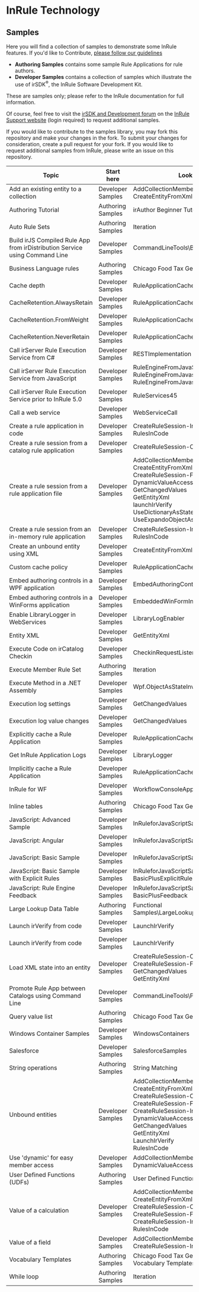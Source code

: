 # InRule Technology

## Samples

Here you will find a collection of samples to demonstrate some InRule features. If you'd like to Contribute, [please follow our guidelines](CONTRIBUTING.md)

* **Authoring Samples** contains some sample Rule Applications for rule authors.
* **Developer Samples** contains a collection of samples which illustrate the use of irSDK<sup>&reg;</sup>, the InRule Software Development Kit.

These are samples only; please refer to the InRule documentation for full information.

Of course, feel free to visit the  <a href="http://support.inrule.com/cs/forums/5.aspx">irSDK and Development forum</a> on the <a href="http://support.inrule.com">InRule Support website</a> (login required) to request additional samples.

If you would like to contribute to the samples library, you may fork this repository and make your changes in the fork. To submit your changes for consideration, create a pull request for your fork.
If you would like to request additional samples from InRule, please write an issue on this repository.

| Topic | Start here | Look here |
|-------|------------|-----------|
| Add an existing entity to a collection | Developer Samples | AddCollectionMembers <br> CreateEntityFromXml |
| Authoring Tutorial | Authoring Samples | irAuthor Beginner Tutorial |
| Auto Rule Sets | Authoring Samples | Iteration |
| Build irJS Compiled Rule App from irDistribution Service using Command Line | Developer Samples | CommandLineTools\BuildIrJsRuleApp |
| Business Language rules | Authoring Samples | Chicago Food Tax Generator |
| Cache depth | Developer Samples | RuleApplicationCache |
| CacheRetention.AlwaysRetain | Developer Samples | RuleApplicationCache |
| CacheRetention.FromWeight | Developer Samples | RuleApplicationCache |
| CacheRetention.NeverRetain | Developer Samples | RuleApplicationCache |
| Call irServer Rule Execution Service from C# | Developer Samples | RESTImplementation |
| Call irServer Rule Execution Service from JavaScript | Developer Samples | RuleEngineFromJavaScriptFileSystemJson <br>RuleEngineFromJavascriptJson <br>RuleEngineFromJavascriptXml |
| Call irServer Rule Execution Service prior to InRule 5.0 | Developer Samples | RuleServices45 |
| Call a web service | Developer Samples | WebServiceCall |
| Create a rule application in code | Developer Samples | CreateRuleSession-InMemory <br>RulesInCode |
| Create a rule session from a catalog rule application | Developer Samples | CreateRuleSession-Catalog |
| Create a rule session from a rule application file | Developer Samples | AddCollectionMembers <br>CreateEntityFromXml <br>CreateRuleSession-FileSystem <br>DynamicValueAccess <br>GetChangedValues <br>GetEntityXml <br>launchIrVerify <br>UseDictionaryAsState <br>UseExpandoObjectAsState |
| Create a rule session from an in-memory rule application | Developer Samples | CreateRuleSession-InMemory <br>RulesInCode |
| Create an unbound entity using XML | Developer Samples | CreateEntityFromXml |
| Custom cache policy | Developer Samples | RuleApplicationCache |
| Embed authoring controls in a WPF application | Developer Samples | EmbedAuthoringControl |
| Embed authoring controls in a WinForms application | Developer Samples | EmbeddedWinFormInRule |
| Enable LibraryLogger in WebServices | Developer Samples | LibraryLogEnabler |
| Entity XML | Developer Samples | GetEntityXml |
| Execute Code on irCatalog Checkin | Developer Samples | CheckinRequestListener |
| Execute Member Rule Set | Authoring Samples | Iteration |
| Execute Method in a .NET Assembly | Developer Samples | Wpf.ObjectAsStateInvoice |
| Execution log settings | Developer Samples | GetChangedValues |
| Execution log value changes | Developer Samples | GetChangedValues |
| Explicitly cache a Rule Application | Developer Samples | RuleApplicationCache |
| Get InRule Application Logs | Developer Samples | LibraryLogger |
| Implicitly cache a Rule Application | Developer Samples | RuleApplicationCache |
| InRule for WF | Developer Samples | WorkflowConsoleApplication |
| Inline tables | Authoring Samples | Chicago Food Tax Generator |
| JavaScript: Advanced Sample | Developer Samples | InRuleforJavaScriptSamples\04 NodeJS |
| JavaScript: Angular | Developer Samples | InRuleforJavaScriptSamples\03 Angular |
| JavaScript: Basic Sample | Developer Samples | InRuleforJavaScriptSamples\01 Basic |
| JavaScript: Basic Sample with Explicit Rules | Developer Samples | InRuleforJavaScriptSamples\05 BasicPlusExplicitRules |
| JavaScript: Rule Engine Feedback | Developer Samples | InRuleforJavaScriptSamples\02 BasicPlusFeedback |
| Large Lookup Data Table | Authoring Samples | Functional Samples\LargeLookupDataTable |
| Launch irVerify from code | Developer Samples | LaunchIrVerify |
| Launch irVerify from code | Developer Samples | LaunchIrVerify |
| Load XML state into an entity | Developer Samples | CreateRuleSession-Catalog <br>CreateRuleSession-FileSystem <br>GetChangedValues <br>GetEntityXml |
| Promote Rule App between Catalogs using Command Line | Developer Samples | CommandLineTools\PromoteRuleApp |
| Query value list | Authoring Samples | Chicago Food Tax Generator |
| Windows Container Samples | Developer Samples | WindowsContainers
| Salesforce | Developer Samples | SalesforceSamples |
| String operations | Authoring Samples | String Matching |
| Unbound entities | Developer Samples | AddCollectionMembers <br>CreateEntityFromXml <br>CreateRuleSession-Catalog <br>CreateRuleSession-FileSystem <br>CreateRuleSession-InMemory <br>DynamicValueAccess <br>GetChangedValues <br>GetEntityXml <br>LaunchIrVerify <br>RulesInCode |
| Use 'dynamic' for easy member access | Developer Samples | AddCollectionMembers <br>DynamicValueAccess |
| User Defined Functions (UDFs) | Authoring Samples | User Defined Functions |
| Value of a calculation | Developer Samples | AddCollectionMembers <br>CreateEntityFromXml <br>CreateRuleSession-Catalog <br>CreateRuleSession-FileSystem <br>CreateRuleSession-InMemory <br>RulesInCode |
| Value of a field | Developer Samples | AddCollectionMembers <br>CreateRuleSession-InMemory |
| Vocabulary Templates | Authoring Samples | Chicago Food Tax Generator<br>Vocabulary Templates |
| While loop | Authoring Samples | Iteration |